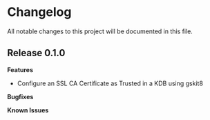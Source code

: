 # Changelog

All notable changes to this project will be documented in this file.

## Release 0.1.0

**Features**
* Configure an SSL CA Certificate as Trusted in a KDB using gskit8

**Bugfixes**

**Known Issues**
